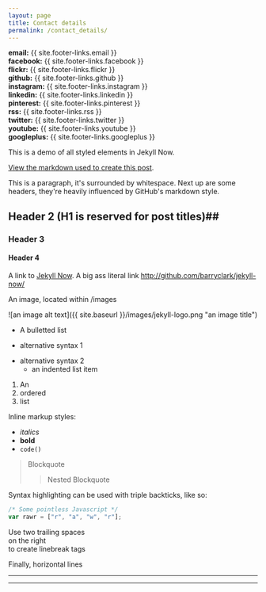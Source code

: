 ```yaml
---
layout: page
title: Contact details
permalink: /contact_details/
---
```


**email:** {{ site.footer-links.email }}  
**facebook:** {{ site.footer-links.facebook }}  
**flickr:** {{ site.footer-links.flickr }}  
**github:** {{ site.footer-links.github }}  
**instagram:** {{ site.footer-links.instagram }}  
**linkedin:** {{ site.footer-links.linkedin }}  
**pinterest:** {{ site.footer-links.pinterest }}  
**rss:** {{ site.footer-links.rss }}  
**twitter:** {{ site.footer-links.twitter }}  
**youtube:** {{ site.footer-links.youtube }}  
**googleplus:** {{ site.footer-links.googleplus }}  

This is a demo of all styled elements in Jekyll Now.

[View the markdown used to create this post](https://raw.githubusercontent.com/barryclark/www.jekyllnow.com/gh-pages/_posts/2014-6-19-Markdown-Style-Guide.md).

This is a paragraph, it's surrounded by whitespace. Next up are some headers, they're heavily influenced by GitHub's markdown style.

## Header 2 (H1 is reserved for post titles)##

### Header 3

#### Header 4

A link to [Jekyll Now](http://github.com/barryclark/jekyll-now/). A big ass literal link <http://github.com/barryclark/jekyll-now/>

An image, located within /images

![an image alt text]({{ site.baseurl }}/images/jekyll-logo.png "an image title")

* A bulletted list
- alternative syntax 1
+ alternative syntax 2
  - an indented list item

1. An
2. ordered
3. list

Inline markup styles:

- _italics_
- **bold**
- `code()`

> Blockquote
>> Nested Blockquote

Syntax highlighting can be used with triple backticks, like so:

```javascript
/* Some pointless Javascript */
var rawr = ["r", "a", "w", "r"];
```

Use two trailing spaces  
on the right  
to create linebreak tags  

Finally, horizontal lines

----
****
